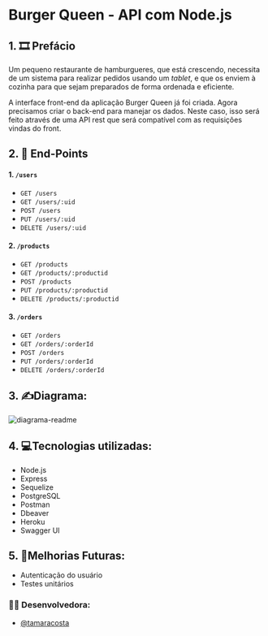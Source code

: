 # Burger Queen - API com Node.js


## 1. 🎞 Prefácio

Um pequeno restaurante de hamburgueres, que está crescendo, necessita de um
sistema para realizar pedidos usando um _tablet_, e que os enviem à
cozinha para que sejam preparados de forma ordenada e eficiente.

A interface front-end da aplicação Burger Queen já foi criada. Agora
precisamos criar o back-end para manejar os dados. Neste caso, isso será
feito através de uma API rest que será compatível com as requisições
vindas do front.


## 2. 🎯 End-Points
#### 1. `/users`

* `GET /users`
* `GET /users/:uid`
* `POST /users`
* `PUT /users/:uid`
* `DELETE /users/:uid`

#### 2. `/products`

* `GET /products`
* `GET /products/:productid`
* `POST /products`
* `PUT /products/:productid`
* `DELETE /products/:productid`

#### 3. `/orders`

* `GET /orders`
* `GET /orders/:orderId`
* `POST /orders`
* `PUT /orders/:orderId`
* `DELETE /orders/:orderId`


## 3. ✍Diagrama:
![diagrama-readme](https://user-images.githubusercontent.com/75817559/139256378-51df92cd-2c70-41bf-939f-f3b2d33a8c18.png)


## 4. 💻Tecnologias utilizadas:
* Node.js
* Express
* Sequelize
* PostgreSQL
* Postman
* Dbeaver
* Heroku
* Swagger UI

## 5. 📑Melhorias Futuras:
* Autenticação do usuário
* Testes unitários


### 👩‍💻 Desenvolvedora:
- [@tamaracosta](https://www.github.com/tamaracosta) 
